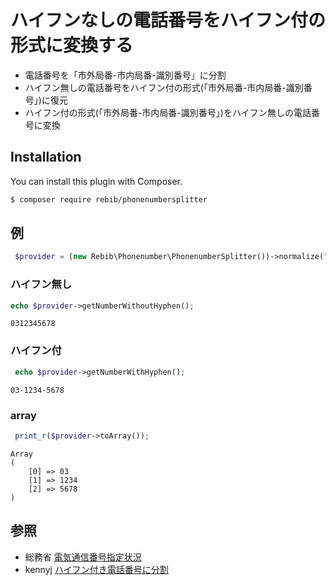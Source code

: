 # ハイフンなしの電話番号をハイフン付の形式に変換する


- 電話番号を「市外局番-市内局番-識別番号」に分割
- ハイフン無しの電話番号をハイフン付の形式(「市外局番-市内局番-識別番号」)に復元
- ハイフン付の形式(「市外局番-市内局番-識別番号」)をハイフン無しの電話番号に変換

## Installation
You can install this plugin with Composer.

```sh
$ composer require rebib/phonenumbersplitter
```

## 例

```php
 $provider = (new Rebib\Phonenumber\PhonenumberSplitter())->normalize("031-234-5678");
 ```

### ハイフン無し
 ```php
 echo $provider->getNumberWithoutHyphen(); 
```

```
0312345678 
```    

###  ハイフン付
```php
 echo $provider->getNumberWithHyphen(); 
```

```
03-1234-5678
```    

###  array
```php
 print_r($provider->toArray());
```
 
```
Array
(
    [0] => 03
    [1] => 1234
    [2] => 5678
)
```

## 参照

- 総務省 [電気通信番号指定状況](http://www.soumu.go.jp/main_sosiki/joho_tsusin/top/tel_number/number_shitei.html)
- kennyj [ハイフン付き電話番号に分割](https://gist.github.com/kennyj/4966002)
